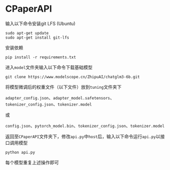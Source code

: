 # CPaperAPI

输入以下命令安装git LFS (Ubuntu)

```
sudo apt-get update
sudo apt-get install git-lfs
```

安装依赖

```
pip install -r requirements.txt
```

进入`model`文件夹输入以下命令下载基础模型

```
git clone https://www.modelscope.cn/ZhipuAI/chatglm3-6b.git
```

将模型微调后的权重文件（以下文件）放到`tuning`文件夹下

`adapter_config.json`、`adapter_model.safetensors`、`tokenizer_config.json`、`tokenizer.model`

或

`config.json`、`pytorch_model.bin`、`tokenizer_config.json`、`tokenizer.model`

返回至`CPaperAPI`文件夹下，修改`api.py`中`host`后，输入以下命令运行`api.py`以接口调用模型

```
python api.py
```

每个模型重复上述操作即可
